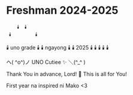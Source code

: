 # Freshman 2024-2025

        🕯️  🕯️
     🕯️         🕯️
   🕯️  uno grade  🕯️
  🕯️    ngayong    🕯️
   🕯️    2025     🕯️
     🕯️         🕯️
        🕯️  🕯️
        
ヘ( ^o^)ノ UNO Cutiee ✨ ＼(^_^ )

Thank You in advance, Lord! 🙏
This is all for You!

First year na inspired ni Mako <3
